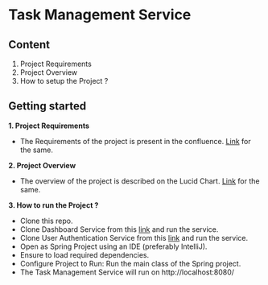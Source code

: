 # Task Management Service


## Content
1. Project Requirements
2. Project Overview
3. How to setup the Project ? 

## Getting started
**1. Project Requirements**
- The Requirements of the project is present in the confluence. [Link](https://chegg.atlassian.net/wiki/spaces/IE/pages/3259862459/Intern+Project+Details+-+2024) for the same.

**2. Project Overview**
- The overview of the project is described on the Lucid Chart. [Link](https://lucid.app/lucidspark/e37d76ce-4eae-4181-8753-5f21c942ba9c/edit?invitationId=inv_4b35e26c-e870-47cd-b3f1-876d9f1ea137&page=0_0#) for the same.

**3. How to run the Project ?**
- Clone this repo.
- Clone Dashboard Service from this [link](https://gitlab.com/nibansal1/task-management-system-frontend) and run the service.
- Clone User Authentication Service from this [link](https://gitlab.com/nibansal1/user-authentication-service) and run the service.
- Open as Spring Project using an IDE (preferably IntelliJ).
- Ensure to load required dependencies.
- Configure Project to Run: Run the main class of the Spring project.
- The Task Management Service will run on http://localhost:8080/

